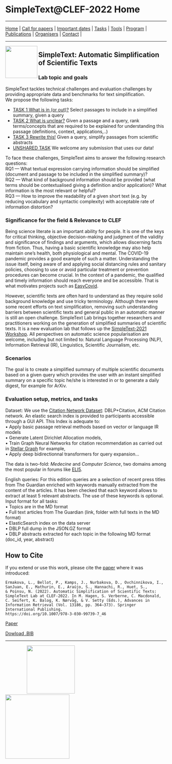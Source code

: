 # SimpleText@CLEF-2022 Home

---

[Home](./) | [Call for papers](./CFP) | [Important dates](./dates) | [Tasks](./tasks)  | [Tools](./tools) | 
[Program](./program) | [Publications](./publications) | [Organisers](./organisers) | [Contact](./contact) |
<!--- <img src="https://github.com/simpletext-madics/2021/blob/main/clef/FR.png?raw=true" width="30">https://simpletext-project.com/2022/clef/') --->

---

<img align="left" src="https://github.com/simpletext-madics/2021/blob/main/clef/simpletext-logo-blue.png?raw=true" width="100"/>  

## SimpleText: Automatic Simplification of Scientific Texts


### Lab topic and goals

SimpleText tackles technical challenges and evaluation challenges by providing appropriate data and benchmarks for text simplification. 
<br/>We propose the following tasks: 
* [TASK 1   What is in (or out)?](./task1)
Select passages to include in a simplified summary, given a query
* [TASK 2   What is unclear?](./task2)
Given a passage and a query, rank terms/concepts that are required to be explained for understanding this passage (definitions, context, applications,..) 
* [TASK 3   Rewrite this!](./task3)
Given a query, simplify passages from scientific abstracts 
* [UNSHARED TASK](./task4)
We welcome any submission that uses our data!


To face these challenges, SimpleText aims to answer the following research questions: 
<br/>RQ1 — What textual expression carrying information should be simplified (document and passage to be included in the simplified summary)?
<br/>RQ2 — What kind of background information should be provided (what terms should be contextualised giving a definition and/or application)? What information is the most relevant or helpful? 
<br/>RQ3 — How to improve the readability of a given short text (e.g. by reducing vocabulary and syntactic complexity) with acceptable rate of information distortion? 

### Significance for the field & Relevance to CLEF

Being science literate is an important ability for people. It is one
of the keys for critical thinking, objective decision-making and
judgment of the validity and significance of findings and arguments,
which allows discerning facts from fiction. Thus, having a basic
scientific knowledge may also help maintain one’s health, both
physiological and mental. The COVID-19 pandemic provides a good
example of such a matter. Understanding the issue itself, being aware
of and applying social distancing rules and sanitary policies,
choosing to use or avoid particular treatment or prevention procedures
can become crucial. In the context of a pandemic, the qualified and
timely information should reach everyone and be accessible. That is
what motivates projects such as [EasyCovid](https://easycovid19.org/).

However, scientific texts are often hard to understand as they require
solid background knowledge and use tricky terminology. Although there
were some recent efforts on text simplification, removing
such understanding barriers between scientific texts and general
public in an automatic manner is still an open challenge. SimpleText
Lab brings together researchers and practitioners working on the
generation of simplified summaries of scientific texts. It is a new
evaluation lab that follows up the [SimpleText-2021 Workshop](https://simpletext-project.com/2021/clef/en/). All
perspectives on automatic science popularisation are welcome,
including but not limited to: Natural Language Processing (NLP),
Information Retrieval (IR), Linguistics, Scientific Journalism, etc.

### Scenarios

The goal is to create a simplified summary of multiple scientific
documents based on a given query which provides the user with an
instant simplified summary on a specific topic he/she is interested in
or to generate a daily digest, for example for ArXiv.

### Evaluation setup, metrics, and tasks 

Dataset: We use the [Citation Network
Dataset](https://www.aminer.org/citation): DBLP+Citation, ACM Citation
network. An elastic search index is provided to participants
accessible through a GUI API. This Index is adequate to:
<br/>•	Apply basic passage retrieval methods based on vector or language IR models
<br/>•	Generate Latent Dirichlet Allocation models, 
<br/>•	Train Graph Neural Networks for citation recommendation as carried out in [Stellar Graph](https://stellargraph.readthedocs.io/) for example,
<br/>•	Apply deep bidirectionnal transformers for query expansion...

The data is two-fold: *Medecine* and *Computer Science*, two domains
among the most popular in forums like
[ELI5](https://www.reddit.com/r/explainlikeimfive/).


English queries: For this edition queries are a selection of recent press titles from The Guardian enriched with keywords manually extracted from the content of the articles. It has been checked that each keyword allows to extract at least 5 relevant abstracts. The use of these keywords is optional. 
<br/>Input format for all tasks:
<br/>•	Topics are in the MD format
<br/>•	Full text articles from The Guardian (link, folder with full texts in the MD format)
<br/>•	ElasticSearch index on the data server
<br/>•	DBLP full dump in the JSON.GZ format
<br/>•	DBLP abstracts extracted for each topic in the following MD format (doc_id, year, abstract)

## How to Cite
If you extend or use this work, please cite the [paper](https://link.springer.com/chapter/10.1007/978-3-030-99739-7_46) where it was introduced:
```
Ermakova, L., Bellot, P., Kamps, J., Nurbakova, D., Ovchinnikova, I., SanJuan, E., Mathurin, E., Araújo, S., Hannachi, R., Huet, S., 
& Poinsu, N. (2022). Automatic Simplification of Scientific Texts: SimpleText Lab at CLEF-2022. In M. Hagen, S. Verberne, C. Macdonald, 
C. Seifert, K. Balog, K. Nørvåg, & V. Setty (Eds.), Advances in Information Retrieval (Vol. 13186, pp. 364–373). Springer International Publishing. 
https://doi.org/10.1007/978-3-030-99739-7_46
```
[Paper](https://link.springer.com/chapter/10.1007/978-3-030-99739-7_46)

[Dowload .BIB](../bib/simpletext_ecir_2022.bib)

---

&nbsp;&nbsp;&nbsp;&nbsp;&nbsp;&nbsp;&nbsp;&nbsp;&nbsp;&nbsp;&nbsp;&nbsp;&nbsp;&nbsp;&nbsp;&nbsp; [<img src="https://github.com/simpletext-madics/2022/blob/main/clef/en/clef_logo_2022.png?raw=true" width="150">](http://www.clef-initiative.eu/) &nbsp;&nbsp;&nbsp;&nbsp;&nbsp;&nbsp;&nbsp;&nbsp;&nbsp;&nbsp;&nbsp;&nbsp;&nbsp;&nbsp;&nbsp;&nbsp;&nbsp;&nbsp;&nbsp;&nbsp;&nbsp;&nbsp;&nbsp;&nbsp; <img src="https://github.com/simpletext-madics/2021/blob/main/clef/logo-clef-initiative.png?raw=true" width="200">
